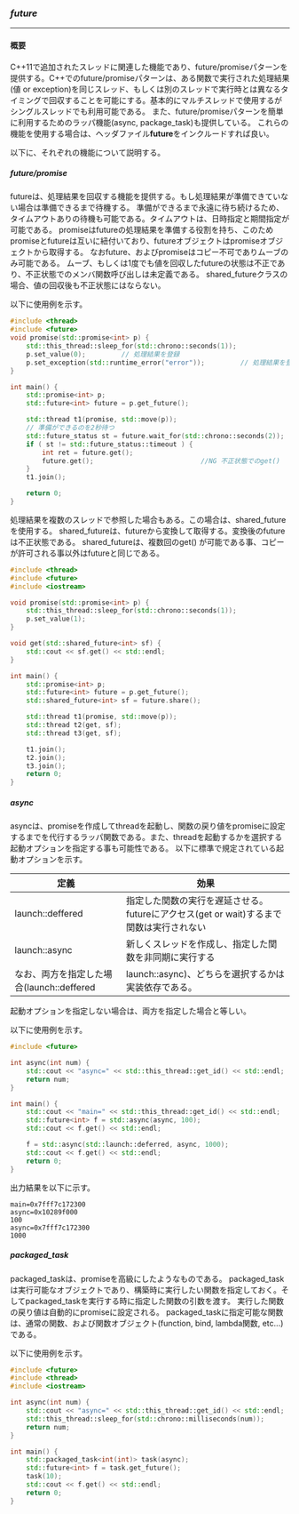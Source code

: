 ### *future*
---
#### 概要
C++11で追加されたスレッドに関連した機能であり、future/promiseパターンを提供する。C++でのfuture/promiseパターンは、ある関数で実行された処理結果(値 or exception)を同じスレッド、もしくは別のスレッドで実行時とは異なるタイミングで回収することを可能にする。基本的にマルチスレッドで使用するがシングルスレッドでも利用可能である。
また、future/promiseパターンを簡単に利用するためのラッパ機能(async, package_task)も提供している。
これらの機能を使用する場合は、ヘッダファイル**future**をインクルードすれば良い。

以下に、それぞれの機能について説明する。

##### future/promise

futureは、処理結果を回収する機能を提供する。もし処理結果が準備できていない場合は準備できるまで待機する。
準備ができるまで永遠に待ち続けるため、タイムアウトありの待機も可能である。タイムアウトは、日時指定と期間指定が可能である。
promiseはfutureの処理結果を準備する役割を持ち、このためpromiseとfutureは互いに紐付いており、futureオブジェクトはpromiseオブジェクトから取得する。
なおfuture、およびpromiseはコピー不可でありムーブのみ可能である。
ムーブ、もしくは1度でも値を回収したfutureの状態は不正であり、不正状態でのメンバ関数呼び出しは未定義である。
shared_futureクラスの場合、値の回収後も不正状態にはならない。

以下に使用例を示す。

```c++
#include <thread>
#include <future>
void promise(std::promise<int> p) {
    std::this_thread::sleep_for(std::chrono::seconds(1));
    p.set_value(0);         // 処理結果を登録
    p.set_exception(std::runtime_error("error"));         // 処理結果を登録
}

int main() {
    std::promise<int> p;
    std::future<int> future = p.get_future();

    std::thread t1(promise, std::move(p));
    // 準備ができるのを2秒待つ
    std::future_status st = future.wait_for(std::chrono::seconds(2));
    if ( st != std::future_status::timeout ) {
        int ret = future.get();
        future.get();                           //NG 不正状態でのget()
    }
    t1.join();

    return 0;
}
```

処理結果を複数のスレッドで参照した場合もある。この場合は、shared_futureを使用する。
shared_futureは、futureから変換して取得する。変換後のfutureは不正状態である。
shared_futureは、複数回のget() が可能である事、コピーが許可される事以外はfutureと同じである。

```c++
#include <thread>
#include <future>
#include <iostream>

void promise(std::promise<int> p) {
    std::this_thread::sleep_for(std::chrono::seconds(1));
    p.set_value(1);
}

void get(std::shared_future<int> sf) {
    std::cout << sf.get() << std::endl;
}

int main() {
    std::promise<int> p;
    std::future<int> future = p.get_future();
    std::shared_future<int> sf = future.share();

    std::thread t1(promise, std::move(p));
    std::thread t2(get, sf);
    std::thread t3(get, sf);

    t1.join();
    t2.join();
    t3.join();
    return 0;
}
```

##### async
asyncは、promiseを作成してthreadを起動し、関数の戻り値をpromiseに設定するまでを代行するラッパ関数である。また、threadを起動するかを選択する起動オプションを指定する事も可能性である。
以下に標準で規定されている起動オプションを示す。

| 定義 | 効果 |
| -- | -- |
| launch::deffered | 指定した関数の実行を遅延させる。futureにアクセス(get or wait)するまで関数は実行されない |
| launch::async | 新しくスレッドを作成し、指定した関数を非同期に実行する |
なお、両方を指定した場合(launch::deffered | launch::async)、どちらを選択するかは実装依存である。
起動オプションを指定しない場合は、両方を指定した場合と等しい。

以下に使用例を示す。

```c++
#include <future>

int async(int num) {
    std::cout << "async=" << std::this_thread::get_id() << std::endl;
    return num;
}

int main() {
    std::cout << "main=" << std::this_thread::get_id() << std::endl;
    std::future<int> f = std::async(async, 100);
    std::cout << f.get() << std::endl;

    f = std::async(std::launch::deferred, async, 1000);
    std::cout << f.get() << std::endl;
    return 0;
}
```

出力結果を以下に示す。

```
main=0x7fff7c172300
async=0x10289f000
100
async=0x7fff7c172300
1000
```

##### packaged_task
packaged_taskは、promiseを高級にしたようなものである。
packaged_taskは実行可能なオブジェクトであり、構築時に実行したい関数を指定しておく。そしてpackaged_taskを実行する時に指定した関数の引数を渡す。
実行した関数の戻り値は自動的にpromiseに設定される。
packaged_taskに指定可能な関数は、通常の関数、および関数オブジェクト(function, bind, lambda関数, etc...)である。

以下に使用例を示す。

```c++
#include <future>
#include <thread>
#include <iostream>

int async(int num) {
    std::cout << "async=" << std::this_thread::get_id() << std::endl;
    std::this_thread::sleep_for(std::chrono::milliseconds(num));
    return num;
}

int main() {
    std::packaged_task<int(int)> task(async);
    std::future<int> f = task.get_future();
    task(10);
    std::cout << f.get() << std::endl;
    return 0;
}
```

